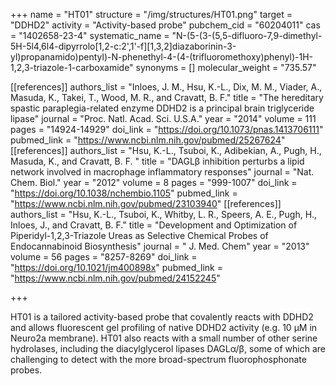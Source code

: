 +++
name = "HT01"
structure = "/img/structures/HT01.png"
target = "DDHD2"
activity = "Activity-based probe"
pubchem_cid = "60204011"
cas = "1402658-23-4"
systematic_name = "N-(5-(3-(5,5-difluoro-7,9-dimethyl-5H-5l4,6l4-dipyrrolo[1,2-c:2',1'-f][1,3,2]diazaborinin-3-yl)propanamido)pentyl)-N-phenethyl-4-(4-(trifluoromethoxy)phenyl)-1H-1,2,3-triazole-1-carboxamide"
synonyms = []
molecular_weight = "735.57"


[[references]]
authors_list = "Inloes, J. M., Hsu, K.-L., Dix, M. M., Viader, A., Masuda, K., Takei, T., Wood, M. R., and Cravatt, B. F."
title = "The hereditary spastic paraplegia-related enzyme DDHD2 is a principal brain triglyceride lipase"
journal = "Proc. Natl. Acad. Sci. U.S.A."
year = "2014"
volume = 111
pages = "14924-14929"
doi_link = "https://doi.org/10.1073/pnas.1413706111"
pubmed_link = "https://www.ncbi.nlm.nih.gov/pubmed/25267624"
[[references]]
authors_list = "Hsu, K.-L., Tsuboi, K., Adibekian, A., Pugh, H., Masuda, K., and Cravatt, B. F. "
title = "DAGLβ inhibition perturbs a lipid network involved in macrophage inflammatory responses"
journal = "Nat. Chem. Biol."
year = "2012"
volume = 8
pages = "999-1007"
doi_link = "https://doi.org/10.1038/nchembio.1105"
pubmed_link = "https://www.ncbi.nlm.nih.gov/pubmed/23103940"
[[references]]
authors_list = "Hsu, K.-L., Tsuboi, K., Whitby, L. R., Speers, A. E., Pugh, H., Inloes, J., and Cravatt, B. F."
title = "Development and Optimization of Piperidyl-1,2,3-Triazole Ureas as Selective Chemical Probes of Endocannabinoid Biosynthesis"
journal = " J. Med. Chem"
year = "2013"
volume = 56
pages = "8257-8269"
doi_link = "https://doi.org/10.1021/jm400898x"
pubmed_link = "https://www.ncbi.nlm.nih.gov/pubmed/24152245"

+++

HT01 is a tailored activity-based probe that covalently reacts with DDHD2 and allows fluorescent gel profiling of native DDHD2 activity (e.g. 10 µM in Neuro2a membrane). HT01 also reacts with a small number of other serine hydrolases, including the diacylglycerol lipases DAGLα/β, some of which are challenging to detect with the more broad-spectrum fluorophosphonate probes.
